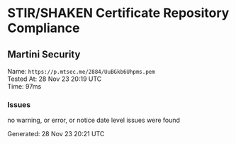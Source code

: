 # STIR/SHAKEN Certificate Repository Compliance

## Martini Security

Name: `https://p.mtsec.me/2884/UuBGkb6Uhpms.pem`\
Tested At: 28 Nov 23 20:19 UTC\
Time: 97ms

### Issues

no warning, or error, or notice date level issues were found

Generated: 28 Nov 23 20:21 UTC